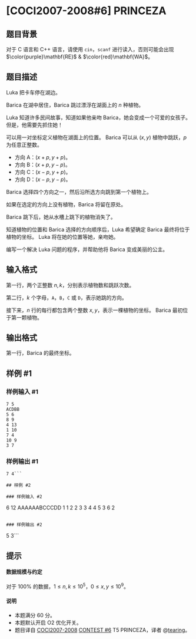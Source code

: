 # [COCI2007-2008#6] PRINCEZA

## 题目背景

对于 C 语言和 C++ 语言，请使用 `cin`，`scanf` 进行读入，否则可能会出现 $\color{purple}\mathbf{RE}$ & $\color{red}\mathbf{WA}$。

## 题目描述



Luka 把卡车停在湖边。 

Barica 在湖中居住，Barica 跳过漂浮在湖面上的 $n$ 种植物。 

Luka 知道许多民间故事，知道如果他亲吻 Barica，她会变成一个可爱的女孩子。但是，他需要先抓住她！

可以用一对坐标定义植物在湖面上的位置。 Barica 可以从 $(x, y)$ 植物中跳跃，$p$ 为任意正整数。

- 方向 A：$(x + p, y + p)$。
- 方向 B：$(x + p, y - p)$。
- 方向 C：$(x - p, y + p)$。
- 方向 D：$(x - p, y - p)$。

Barica 选择四个方向之一，然后沿所选方向跳到第一个植物上。 

如果在选定的方向上没有植物，Barica 将留在原处。

Barica 跳下后，她从水槽上跳下的植物消失了。

知道植物的位置和 Barica 选择的方向顺序后，Luka 希望确定 Barica 最终将位于植物的坐标。 Luka 将在她的位置等她，亲吻她。

编写一个解决 Luka 问题的程序，并帮助他将 Barica 变成美丽的公主。

## 输入格式

第一行，两个正整数 $n, k$，分别表示植物数和跳跃次数。

第二行，$k$ 个字母，`A`，`B`，`C` 或 `D`，表示她跳的方向。

接下来，$n$ 行的每行都包含两个整数 $x, y$，表示一棵植物的坐标。 Barica 最初位于第一颗植物。

## 输出格式

第一行，Barica 的最终坐标。

## 样例 #1

### 样例输入 #1
```
7 5
ACDBB
5 6
8 9
4 13
1 10
7 4
10 9
3 7
```

### 样例输出 #1

```
7 4```

## 样例 #2

### 样例输入 #2
```
6 12
AAAAAABCCCDD
1 1
2 2
3 3
4 4
5 3
6 2 
```

### 样例输出 #2

```
5 3```

## 提示

#### 数据规模与约定
对于 $100\%$ 的数据，$1 \le n, k \le 10 ^ 5$，$0 \le x, y \le 10 ^ 9$。
#### 说明
- 本题满分 $60$ 分。
- 本题默认开启 O2 优化开关。
- 题目译自 [COCI2007-2008](https://hsin.hr/coci/archive/2007_2008/) [CONTEST #6](https://hsin.hr/coci/archive/2007_2008/contest6_tasks.pdf) T5 PRINCEZA，译者 @[tearing](https://www.luogu.com.cn/user/219791)。
